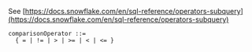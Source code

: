 See [https://docs.snowflake.com/en/sql-reference/operators-subquery](https://docs.snowflake.com/en/sql-reference/operators-subquery)
```
comparisonOperator ::=
  { = | != | > | >= | < | <= }
```
